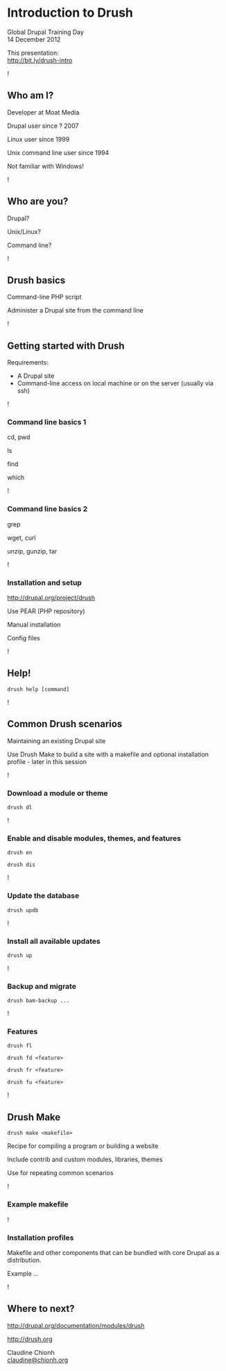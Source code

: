 # Introduction to Drush

Global Drupal Training Day  
14 December 2012

This presentation:  
http://bit.ly/drush-intro

!

## Who am I?

Developer at Moat Media

Drupal user since ? 2007

Linux user since 1999

Unix command line user since 1994

Not familiar with Windows!

!

## Who are you?

Drupal?

Unix/Linux?

Command line?

!

## Drush basics

Command-line PHP script

Administer a Drupal site from the command line

!

## Getting started with Drush

Requirements:

- A Drupal site
- Command-line access on local machine or on the server (usually via ssh)

!

### Command line basics 1

cd, pwd

ls

find

which

!

### Command line basics 2

grep

wget, curl

unzip, gunzip, tar

!

### Installation and setup

http://drupal.org/project/drush

Use PEAR (PHP repository)

Manual installation

Config files

!

## Help!

`drush help [command]`

!

## Common Drush scenarios

Maintaining an existing Drupal site

Use Drush Make to build a site with a makefile and optional installation profile - later in this session

!

### Download a module or theme

`drush dl`

!

### Enable and disable modules, themes, and features

`drush en`

`drush dis`

!

### Update the database

`drush updb`

!

### Install all available updates

`drush up`

!

### Backup and migrate

`drush bam-backup ...`

!

### Features

`drush fl`

`drush fd <feature>`

`drush fr <feature>`

`drush fu <feature>`

!

## Drush Make

`drush make <makefile>`

Recipe for compiling a program or building a website

Include contrib and custom modules, libraries, themes

Use for repeating common scenarios

!

### Example makefile

!

### Installation profiles

Makefile and other components that can be bundled with core Drupal as a distribution.

Example ...

!

## Where to next?

http://drupal.org/documentation/modules/drush

http://drush.org

Claudine Chionh  
claudine@chionh.org

